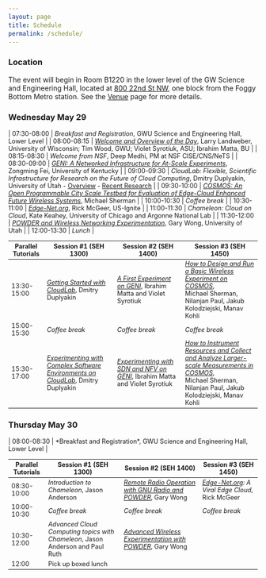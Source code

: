 ```yaml
---
layout: page
title: Schedule
permalink: /schedule/
---
```


### Location
The event will begin in Room B1220 in the lower level of the GW Science and Engineering Hall, located at [800 22nd St NW](https://goo.gl/maps/MF9dwPWCxDzmwpc79), one block from the Foggy Bottom Metro station.  See the [Venue](../venue) page for more details.

### Wednesday May 29

<div style='font-size:90%'>

| 07:30-08:00	| *Breakfast and Registration*, GWU Science and Engineering Hall, Lower Level |
| 08:00-08:15	| *[Welcome and Overview of the Day](/slides/MERIF-Welcome.pptx)*, Larry Landweber, University of Wisconsin; Tim Wood, GWU; Violet Syrotiuk, ASU; Ibrahim Matta, BU |
| 08:15-08:30	| *Welcome from NSF*, Deep Medhi, PM at NSF CISE/CNS/NeTS |
| 08:30-09:00	| *[GENI: A Networked Infrastructure for At-Scale Experiments](/slides/merif2019_geni.pptx)*, Zongming Fei, University of Kentucky |
| 09:00-09:30	| *CloudLab: Flexible, Scientific Infrastructure for Research on the Future of Cloud Computing*, Dmitry Duplyakin, University of Utah - [Overview](/slides/cloudlab-overview-merif.pptx) - [Recent Research](/slides/CloudLab-RecentResearch-Intro.pdf) |
| 09:30-10:00	| *[COSMOS: An Open Programmable City Scale Testbed for Evaluation of Edge-Cloud Enhanced Future Wireless Systems](/slides/2019-05-28-ORBIT-COSMOS-Intro.pptx)*, Michael Sherman |
| 10:00-10:30	| *Coffee break* |
| 10:30-11:00	| *[Edge-Net.org](https://docs.google.com/presentation/d/1eeWsCz0iU_Cqeq-hgAknT2j3vJoyXV0C_3SLQ01yJZo/edit#slide=id.p1)*, Rick McGeer, US-Ignite |
| 11:00-11:30	| *Chameleon: Cloud on Cloud*, Kate Keahey, University of Chicago and Argonne National Lab |
| 11:30-12:00	| *[POWDER and Wireless Networking Experimentation](/slides/powder.pdf)*, Gary Wong, University of Utah |
| 12:00-13:30	| *Lunch* |

| Parallel Tutorials	| Session #1 (SEH 1300) |	Session #2  (SEH 1400) |	Session #3 (SEH 1450) |
| --- | --- | --- | --- |
| 13:30-15:00 | *[Getting Started with CloudLab](http://docs.cloudlab.us/openstack-tutorial.html)*, Dmitry Duplyakin |	*[A First Experiment on GENI](/slides/Intro-to-GENI-MERIF.pptx)*, Ibrahim Matta and Violet Syrotiuk |	*[How to Design and Run a Basic Wireless Experiment on COSMOS](/slides/2019-05-28-MERIF-Workshop-Tutorial-1.pptx)*, <br> Michael Sherman, Nilanjan Paul, Jakub Kolodziejski, Manav Kohli |
| 15:00-15:30 |	*Coffee break* |	*Coffee break* |	*Coffee break* |
| 15:30-17:00 |	*[Experimenting with Complex Software Environments on CloudLab](http://docs.cloudlab.us/chef-tutorial.html)*, Dmitry Duplyakin |	*[Experimenting with SDN and NFV on GENI](http://tinyurl.com/geninfv)*, Ibrahim Matta and Violet Syrotiuk |	*[How to Instrument Resources and Collect and Analyze Larger-scale Measurements in COSMOS](/slides/2019-05-28-MERIF-Workshop-Tutorial-2.pptx)*, <br> Michael Sherman, Nilanjan Paul, Jakub Kolodziejski, Manav Kohli |


</div>

### Thursday May 30

<div style='font-size:90%'>
| 08:00-08:30	| *Breakfast and Registration*, GWU Science and Engineering Hall, Lower Level |


| Parallel Tutorials	| Session #1 (SEH 1300) |	Session #2  (SEH 1400) |	Session #3 (SEH 1450) |
| --- | --- | --- | --- |
| 08:30-10:00|	 *Introduction to Chameleon*, Jason Anderson|	 *[Remote Radio Operation with GNU Radio and POWDER](/slides/powder-notes-1.pdf)*, Gary Wong |	*[Edge-Net.org](https://docs.google.com/presentation/d/1r1zrdd0w7qdSJyNeX6UTFJ74P2brj0d3WV07OHpH6Bw/edit#slide=id.p1): A Viral Edge Cloud*, Rick McGeer|
| 10:00-10:30|	 *Coffee break*|	*Coffee break*|	 *Coffee break*|
| 10:30-12:00|	 *Advanced Cloud Computing topics with Chameleon*, Jason Anderson and Paul Ruth|	*[Advanced Wireless Experimentation with POWDER](/slides/powder-notes-2.pdf)*, Gary Wong |   |
| 12:00|	 Pick up boxed lunch| |  <img src="/assets/img/1x1.png" width="400px" height="1px"> |

</div>
